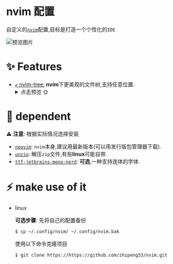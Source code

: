 # nvim 配置

自定义的[`nvim`](https://neovim.io)配置,目标是打造一个个性化的`IDE` 

![预览图片](https://gitee.com/zhipeng33/nvim/raw/master/images/nvim.png)

# ✨ Features
- [`✔️` nvim-tree:](https://github.com/nvim-neo-tree/neo-tree.nvim) **nvim**下更美观的文件树,支持任意位置.<details>
    <summary>点击预览 🌞</summary>
    <img src="https://gitee.com/zhipeng33/nvim/raw/master/images/nvim-tree.png" style="30%"/>
</details>

# 📎 dependent 
⚠️ **注意**: 根据实际情况选择安装
- [`neovim`](https://neovim.io):  `nvim`本身,建议用最新版本(可以用发行版包管理器下载).
- [`unzip`](http://infozip.sourceforge.net/UnZip.html):  解压`zip`文件,有些**linux**可能自带.
- [`ttf-jetbrains-mono-nerd`](https://github.com/ryanoasis/nerd-fonts/releases/download/v3.0.2/JetBrainsMono.zip):  **可选**,一种支持连体的字体.

# ⚡ make use of it
- linux 

    **可选步骤**: 先将自己的配置备份 
    
    ~~~sh
    $ cp ~/.config/nvim/ ~/.config/nvim.bak
    ~~~ 
    
    使用以下命令克隆项目 
    
    ~~~sh
    $ git clone https://https://github.com/zhipeng33/nvim.git
    ~~~
